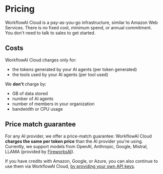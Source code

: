 # Pricing

WorkflowAI Cloud is a pay-as-you-go infrastructure, similar to Amazon Web Services. There is no fixed cost, minimum spend, or annual commitment. You don't need to talk to sales to get started.

## Costs

WorkflowAI Cloud charges only for:
- the tokens generated by your AI agents (per token generated)
- the tools used by your AI agents (per tool used)

We **don't** charge by:
- GB of data stored
- number of AI agents
- number of members in your organization
- bandwidth or CPU usage

## Price match guarantee

For any AI provider, we offer a price-match guarantee: WorkflowAI Cloud **charges the same per token price** than the AI provider you're using. Currently, we support models from OpenAI, Anthropic, Google, Mistral, LLAMA (provided by [FireworksAI](https://fireworks.ai/)).

If you have credits with Amazon, Google, or Azure, you can also continue to use them via WorkflowAI Cloud, [by providing your own API keys](features/deployments.md#using-your-own-ai-providers-api).

